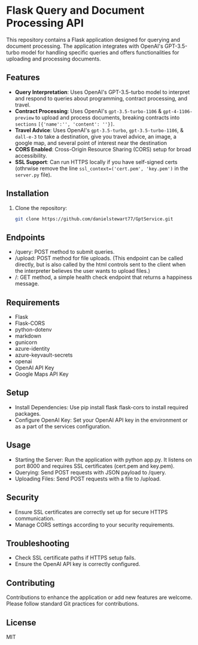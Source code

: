 # Flask Query and Document Processing API

This repository contains a Flask application designed for querying and document processing. The application integrates with OpenAI's GPT-3.5-turbo model for handling specific queries and offers functionalities for uploading and processing documents.

## Features

- **Query Interpretation**: Uses OpenAI's GPT-3.5-turbo model to interpret and respond to queries about programming, contract processing, and travel.
- **Contract Processing**: Uses OpenAI's `gpt-3.5-turbo-1106` & `gpt-4-1106-preview` to upload and process documents,
  breaking contracts into `sections` `[{'name':'', 'content': ''}]`.
- **Travel Advice**: Uses OpenAI's `gpt-3.5-turbo`, `gpt-3.5-turbo-1106`, & `dall-e-3` to take a destination,
  give you travel advice, an image, a google map, and several point of interest near the destination
- **CORS Enabled**: Cross-Origin Resource Sharing (CORS) setup for broad accessibility.
- **SSL Support**: Can run HTTPS locally if you have self-signed certs (othrwise remove the line `ssl_context=('cert.pem', 'key.pem')` in the `server.py` file).

## Installation

1. Clone the repository:
   ```bash
   git clone https://github.com/danielstewart77/GptService.git

## Endpoints
- /query: POST method to submit queries.
- /upload: POST method for file uploads. (This endpoint can be called directly,
  but is also called by the html controls sent to the client when the interpreter believes the user wants to upload files.)
- /: GET method, a simple health check endpoint that returns a happiness message.

## Requirements
- Flask
- Flask-CORS
- python-dotenv
- markdown
- gunicorn
- azure-identity
- azure-keyvault-secrets
- openai
- OpenAI API Key
- Google Maps API Key

## Setup
- Install Dependencies: Use pip install flask flask-cors to install required packages.
- Configure OpenAI Key: Set your OpenAI API key in the environment or as a part of the services configuration.

## Usage
- Starting the Server: Run the application with python app.py. It listens on port 8000 and requires SSL certificates (cert.pem and key.pem).
- Querying: Send POST requests with JSON payload to /query.
- Uploading Files: Send POST requests with a file to /upload.

## Security
- Ensure SSL certificates are correctly set up for secure HTTPS communication.
- Manage CORS settings according to your security requirements.

## Troubleshooting
- Check SSL certificate paths if HTTPS setup fails.
- Ensure the OpenAI API key is correctly configured.

## Contributing
Contributions to enhance the application or add new features are welcome. Please follow standard Git practices for contributions.

## License
MIT
